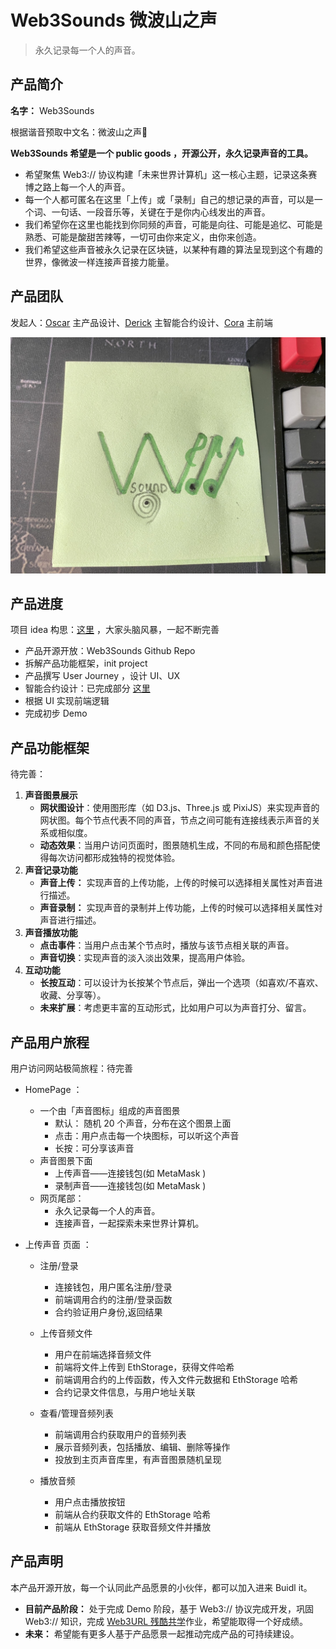 # Web3Sounds 微波山之声

> 永久记录每一个人的声音。

## 产品简介

**名字：** Web3Sounds

根据谐音预取中文名：微波山之声🤔

**Web3Sounds 希望是一个 public goods ，开源公开，永久记录声音的工具。**

- 希望聚焦 Web3:// 协议构建「未来世界计算机」这一核心主题，记录这条赛博之路上每一个人的声音。
- 每一个人都可匿名在这里「上传」或「录制」自己的想记录的声音，可以是一个词、一句话、一段音乐等，关键在于是你内心线发出的声音。
- 我们希望你在这里也能找到你同频的声音，可能是向往、可能是追忆、可能是熟悉、可能是酸甜苦辣等，一切可由你来定义，由你来创造。
- 我们希望这些声音被永久记录在区块链，以某种有趣的算法呈现到这个有趣的世界，像微波一样连接声音接力能量。

## 产品团队

发起人：[Oscar](https://github.com/luffythink) 主产品设计、[Derick](https://github.com/DerickIT) 主智能合约设计、[Cora](https://github.com/CHENFANGC) 主前端



![web3sounds](img/web3sounds.jpeg)

## 产品进度

项目 idea 构思：[这里](https://github.com/IntensiveCoLearning/Web3-URL/discussions/153) ，大家头脑风暴，一起不断完善

- 产品开源开放：Web3Sounds Github Repo 
- 拆解产品功能框架，init project
- 产品撰写 User Journey ，设计 UI、UX
- 智能合约设计：已完成部分 [这里](https://candied-ocean-12a.notion.site/web3-audio-app-220f6e41181f4d5ea94a8dafb8ac2dab)
- 根据 UI 实现前端逻辑
- 完成初步 Demo

## 产品功能框架

待完善：

1. **声音图景展示**
   - **网状图设计**：使用图形库（如 D3.js、Three.js 或 PixiJS）来实现声音的网状图。每个节点代表不同的声音，节点之间可能有连接线表示声音的关系或相似度。
   - **动态效果**：当用户访问页面时，图景随机生成，不同的布局和颜色搭配使得每次访问都形成独特的视觉体验。
2. **声音记录功能**
   - **声音上传：** 实现声音的上传功能，上传的时候可以选择相关属性对声音进行描述。
   - **声音录制：** 实现声音的录制并上传功能，上传的时候可以选择相关属性对声音进行描述。
3. **声音播放功能**
   - **点击事件**：当用户点击某个节点时，播放与该节点相关联的声音。
   - **声音切换**：实现声音的淡入淡出效果，提高用户体验。
4. **互动功能**
   - **长按互动**：可以设计为长按某个节点后，弹出一个选项（如喜欢/不喜欢、收藏、分享等）。
   - **未来扩展**：考虑更丰富的互动形式，比如用户可以为声音打分、留言。

## 产品用户旅程

用户访问网站极简旅程：待完善
- HomePage ：
  - 一个由「声音图标」组成的声音图景
    - 默认： 随机 20 个声音，分布在这个图景上面
    - 点击：用户点击每一个块图标，可以听这个声音
    - 长按：可分享该声音
  - 声音图景下面
    - 上传声音——连接钱包(如 MetaMask )
    - 录制声音——连接钱包(如 MetaMask )
  - 网页尾部：
    - 永久记录每一个人的声音。
    - 连接声音，一起探索未来世界计算机。

- 上传声音 页面 ：
  - 注册/登录
    - 连接钱包，用户匿名注册/登录
    - 前端调用合约的注册/登录函数
    - 合约验证用户身份,返回结果

  - 上传音频文件
    - 用户在前端选择音频文件
    - 前端将文件上传到 EthStorage，获得文件哈希
    - 前端调用合约的上传函数，传入文件元数据和 EthStorage 哈希
    - 合约记录文件信息，与用户地址关联

  - 查看/管理音频列表
    - 前端调用合约获取用户的音频列表
    - 展示音频列表，包括播放、编辑、删除等操作
    - 投放到主页声音库里，有声音图景随机呈现

  - 播放音频
    - 用户点击播放按钮
    - 前端从合约获取文件的 EthStorage 哈希
    - 前端从 EthStorage 获取音频文件并播放

## 产品声明

本产品开源开放，每一个认同此产品愿景的小伙伴，都可以加入进来 Buidl it。

- **目前产品阶段：** 处于完成 Demo 阶段，基于 Web3:// 协议完成开发，巩固Web3:// 知识，完成 [Web3URL 残酷共学](https://github.com/IntensiveCoLearning/Web3-URL)作业，希望能取得一个好成绩。
- **未来：** 希望能有更多人基于产品愿景一起推动完成产品的可持续建设。
